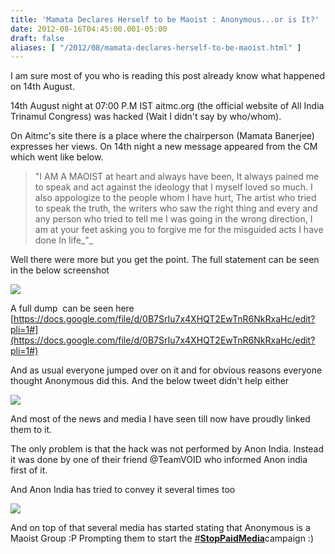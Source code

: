 ```yaml
---
title: 'Mamata Declares Herself to be Maoist : Anonymous...or is It?'
date: 2012-08-16T04:45:00.001-05:00
draft: false
aliases: [ "/2012/08/mamata-declares-herself-to-be-maoist.html" ]
---
```


I am sure most of you who is reading this post already know what happened on 14th August.  
  
14th August night at 07:00 P.M IST aitmc.org (the official website of All India Trinamul Congress) was hacked (Wait I didn't say by who/whom).  
  
On Aitmc's site there is a place where the chairperson (Mamata Banerjee) expresses her views. On 14th night a new message appeared from the CM which went like below.  
  

> "I AM A MAOIST at heart and always have been, It always pained me to speak and act against the ideology that I myself loved so much. I also appologize to the people whom I have hurt, The artist who tried to speak the truth, the writers who saw the right thing and every and any person who tried to tell me I was going in the wrong direction, I am at your feet asking you to forgive me for the misguided acts I have done In life_"_

Well there were more but you get the point. The full statement can be seen in the below screenshot

[![](https://fbcdn-sphotos-f-a.akamaihd.net/hphotos-ak-snc6/183772_10151189610735407_566641722_n.jpg)](https://fbcdn-sphotos-f-a.akamaihd.net/hphotos-ak-snc6/183772_10151189610735407_566641722_n.jpg)

  

  

A full dump  can be seen here  [https://docs.google.com/file/d/0B7SrIu7x4XHQT2EwTnR6NkRxaHc/edit?pli=1#](https://docs.google.com/file/d/0B7SrIu7x4XHQT2EwTnR6NkRxaHc/edit?pli=1#)

  

And as usual everyone jumped over on it and for obvious reasons everyone thought Anonymous did this. And the below tweet didn't help either

  

[![](http://3.bp.blogspot.com/-KXJUm6Clzrw/UCy2WS4r3kI/AAAAAAAAC_E/uU1nyxO9uHw/s1600/mamata1.png)](http://3.bp.blogspot.com/-KXJUm6Clzrw/UCy2WS4r3kI/AAAAAAAAC_E/uU1nyxO9uHw/s1600/mamata1.png)

  

And most of the news and media I have seen till now have proudly linked them to it.

The only problem is that the hack was not performed by Anon India. Instead it was done by one of their friend @TeamVOID who informed Anon india first of it.

  

And Anon India has tried to convey it several times too

  

[![](http://4.bp.blogspot.com/-N2ObZ6HOzxw/UCy299XDl8I/AAAAAAAAC_M/mfE8W8TEB34/s1600/mamata1.png)](http://4.bp.blogspot.com/-N2ObZ6HOzxw/UCy299XDl8I/AAAAAAAAC_M/mfE8W8TEB34/s1600/mamata1.png)

And on top of that several media has started stating that Anonymous is a Maoist Group :P Prompting them to start the [#**StopPaidMedia**](https://twitter.com/search/?q=%23StopPaidMedia&src=hash)campaign :)